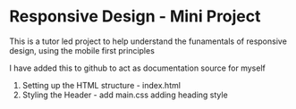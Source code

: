 # Responsive Design - Mini Project

This is a tutor led project to help understand the funamentals of
responsive design, using the mobile first principles

I have added this to github to act as documentation source for myself 

1. Setting up the HTML structure - index.html
2. Styling the Header - add main.css adding heading style 